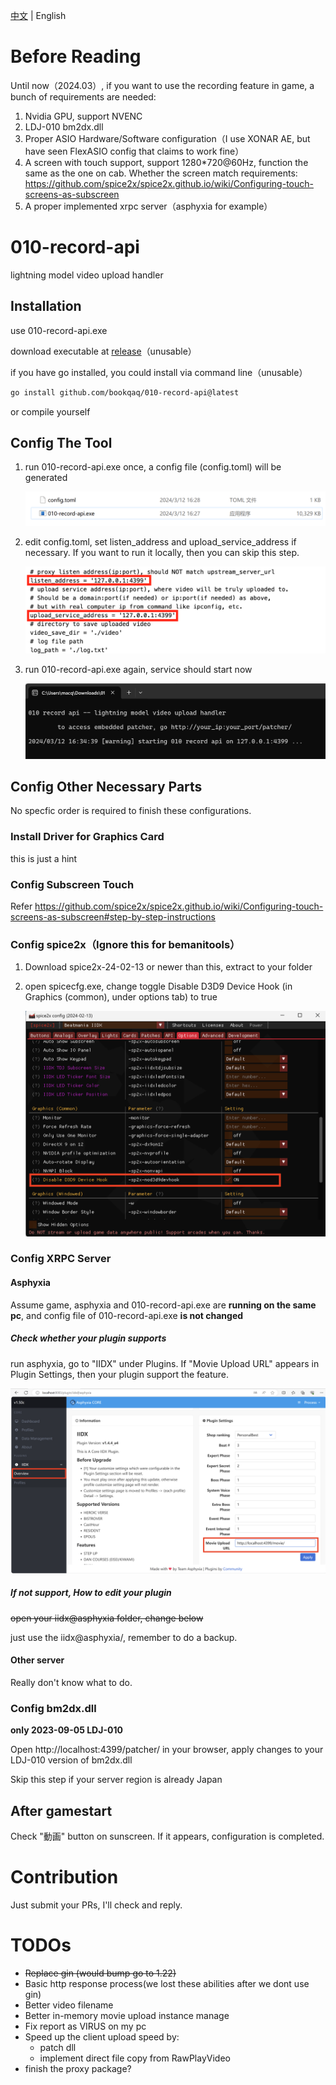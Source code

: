 [中文](./README-zh.md) | English

# Before Reading

Until now（2024.03）, if you want to use the recording feature in game, a bunch of requirements are needed:

1. Nvidia GPU, support NVENC
2. LDJ-010 bm2dx.dll
3. Proper ASIO Hardware/Software configuration（I use XONAR AE, but have seen FlexASIO config that claims to work fine）
4. A screen with touch support, support 1280*720@60Hz, function the same as the one on cab. Whether the screen match requirements:  https://github.com/spice2x/spice2x.github.io/wiki/Configuring-touch-screens-as-subscreen
5. A proper implemented xrpc server（asphyxia for example）

# 010-record-api

lightning model video upload handler

## Installation

use 010-record-api.exe

download executable at [release]()（unusable）

if you have go installed, you could install via command line（unusable）

```bash
go install github.com/bookqaq/010-record-api@latest
```

or compile yourself

## Config The Tool

1. run 010-record-api.exe once, a config file (config.toml) will be generated

   ![image-20240312162953082](https://github.com/bookqaq/010-record-api/blob/images/image-20240312162953082.png?raw=true)

2. edit config.toml, set listen_address and upload_service_address if necessary. If you want to run it locally, then you can skip this step.

   ![image-20240312170951686](https://github.com/bookqaq/010-record-api/blob/images/image-20240313170201467.png?raw=true)

3. run 010-record-api.exe again, service should start now

   ![image-20240312163453651](https://github.com/bookqaq/010-record-api/blob/images/image-20240312163453651.png?raw=true)

## Config Other Necessary Parts

No specfic order is required to finish these configurations.

### Install Driver for Graphics Card

this is just a hint

### Config Subscreen Touch

Refer https://github.com/spice2x/spice2x.github.io/wiki/Configuring-touch-screens-as-subscreen#step-by-step-instructions

### Config spice2x（Ignore this for bemanitools）

1. Download spice2x-24-02-13 or newer than this, extract to your folder

2. open spicecfg.exe, change toggle Disable D3D9 Device Hook (in Graphics (common), under options tab) to true  

   ![image-20240312164557472](https://github.com/bookqaq/010-record-api/blob/images/image-20240312164557472.png?raw=true)

### Config XRPC Server

#### Asphyxia

Assume game, asphyxia and 010-record-api.exe are **running on the same pc**, and config file of 010-record-api.exe **is not changed**

##### Check whether your plugin supports

run asphyxia, go to "IIDX" under Plugins. If "Movie Upload URL" appears in Plugin Settings, then your plugin support the feature.

![image-20240312165724390](https://github.com/bookqaq/010-record-api/blob/images/image-20240312165724390.png?raw=true)

##### If not support, How to edit your plugin

~~open your iidx@asphyxia folder, change below~~

just use the iidx@asphyxia/, remember to do a backup.

#### Other server

Really don't know what to do.

### Config bm2dx.dll

**only 2023-09-05 LDJ-010**

Open http://localhost:4399/patcher/ in your browser, apply changes to your LDJ-010 version of bm2dx.dll

Skip this step if your server region is already Japan

## After gamestart

Check "動画" button on sunscreen. If it appears,  configuration is completed.

# Contribution

Just submit your PRs, I'll check and reply.

# TODOs

- ~~Replace gin (would bump go to 1.22)~~
- Basic http response process(we lost these abilities after we dont use gin)
- Better video filename
- Better in-memory movie upload instance manage
- Fix report as VIRUS on my pc
- Speed up the client upload speed by:
   - patch dll
   - implement direct file copy from RawPlayVideo
- finish the proxy package?